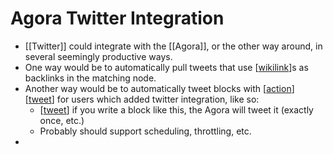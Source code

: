 # Agora Twitter Integration

- [[Twitter]] could integrate with the [[Agora]], or the other way around, in several seemingly productive ways.
- One way would be to automatically pull tweets that use [[wikilink]]s as backlinks in the matching node.
- Another way would be to automatically tweet blocks with [[action]] [[tweet]] for users which added twitter integration, like so:
  - [[tweet]] if you write a block like this, the Agora will tweet it (exactly once, etc.)
  - Probably should support scheduling, throttling, etc.
- 

[//begin]: # "Autogenerated link references for markdown compatibility"
[wikilink]: wikilink "Wikilink"
[action]: action "Action"
[tweet]: tweet "Tweet"
[//end]: # "Autogenerated link references"
